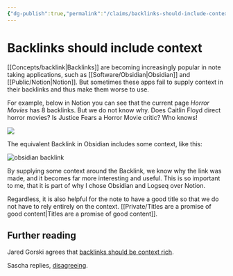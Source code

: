 ```yaml
---
{"dg-publish":true,"permalink":"/claims/backlinks-should-include-context/","title":"Backlinks should include context","tags":["claim"]}
---
```



# Backlinks should include context

[[Concepts/backlink\|Backlinks]] are becoming increasingly popular in note taking applications, such as [[Software/Obsidian\|Obsidian]] and [[Public/Notion\|Notion]]. But sometimes these apps fail to supply context in their backlinks and thus make them worse to use.

For example, below in Notion you can see that the current page *Horror Movies* has 8 backlinks. But we do not know why. Does Caitlin Floyd direct horror movies? Is Justice Fears a Horror Movie critic? Who knows!

![](/img/user/Vaults/quartz/content/notes/images/notion-backlink.jpg)

The equivalent Backlink in Obsidian includes some context, like this:

![obsidian backlink](/img/user/Vaults/quartz/content/notes/images/obsidian-backlink.jpg)

By supplying some context around the Backlink, we know why the link was made, and it becomes far more interesting and useful. This is so important to me, that it is part of why I chose Obsidian and Logseq over Notion.

Regardless, it is also helpful for the note to have a good title so that we do not have to rely entirely on the context. [[Private/Titles are a promise of good content\|Titles are a promise of good content]].

## Further reading

Jared Gorski agrees that [backlinks should be context rich](https://jaredgorski.org/notes/backlinks-should-be-context-rich/).

Sascha replies, [disagreeing](https://zettelkasten.de/posts/re-backlinks-should-be-context-rich/).
